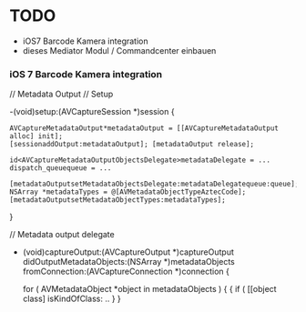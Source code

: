 # TODO

- iOS7 Barcode Kamera integration
- dieses Mediator Modul / Commandcenter einbauen

### iOS 7 Barcode Kamera integration

// Metadata Output
// Setup

-(void)setup:(AVCaptureSession *)session {
	
	AVCaptureMetadataOutput*metadataOutput = [[AVCaptureMetadataOutput alloc] init];
	[sessionaddOutput:metadataOutput]; [metadataOutput release];

	id<AVCaptureMetadataOutputObjectsDelegate>metadataDelegate = ...
	dispatch_queuequeue = ...
	
	[metadataOutputsetMetadataObjectsDelegate:metadataDelegatequeue:queue];
	NSArray *metadataTypes = @[AVMetadataObjectTypeAztecCode];
	[metadataOutputsetMetadataObjectTypes:metadataTypes];
}


// Metadata output delegate
- (void)captureOutput:(AVCaptureOutput *)captureOutput
        didOutputMetadataObjects:(NSArray *)metadataObjects
        fromConnection:(AVCaptureConnection *)connection {

	for ( AVMetadataObject *object in metadataObjects ) {
	{
	     if ( [[object class] isKindOfClass: ..
	 }
}